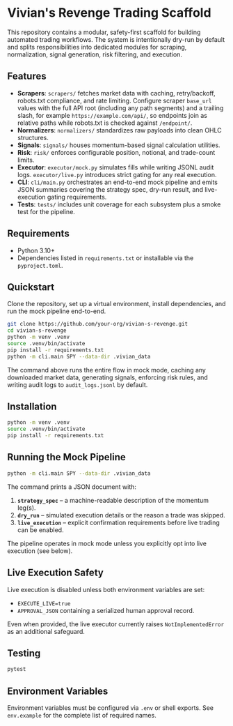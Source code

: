 # Vivian's Revenge Trading Scaffold

This repository contains a modular, safety-first scaffold for building automated trading
workflows. The system is intentionally dry-run by default and splits responsibilities
into dedicated modules for scraping, normalization, signal generation, risk filtering,
and execution.

## Features

- **Scrapers**: `scrapers/` fetches market data with caching, retry/backoff, robots.txt
  compliance, and rate limiting. Configure scraper `base_url` values with the full API
  root (including any path segments) and a trailing slash, for example
  `https://example.com/api/`, so endpoints join as relative paths while robots.txt is
  checked against `/endpoint/`.
- **Normalizers**: `normalizers/` standardizes raw payloads into clean OHLC structures.
- **Signals**: `signals/` houses momentum-based signal calculation utilities.
- **Risk**: `risk/` enforces configurable position, notional, and trade-count limits.
- **Executor**: `executor/mock.py` simulates fills while writing JSONL audit logs.
  `executor/live.py` introduces strict gating for any real execution.
- **CLI**: `cli/main.py` orchestrates an end-to-end mock pipeline and emits JSON
  summaries covering the strategy spec, dry-run result, and live-execution
  gating requirements.
- **Tests**: `tests/` includes unit coverage for each subsystem plus a smoke test for the
  pipeline.

## Requirements

- Python 3.10+
- Dependencies listed in `requirements.txt` or installable via the `pyproject.toml`.

## Quickstart

Clone the repository, set up a virtual environment, install dependencies, and run
the mock pipeline end-to-end.

```bash
git clone https://github.com/your-org/vivian-s-revenge.git
cd vivian-s-revenge
python -m venv .venv
source .venv/bin/activate
pip install -r requirements.txt
python -m cli.main SPY --data-dir .vivian_data
```

The command above runs the entire flow in mock mode, caching any downloaded market
data, generating signals, enforcing risk rules, and writing audit logs to
`audit_logs.jsonl` by default.

## Installation

```bash
python -m venv .venv
source .venv/bin/activate
pip install -r requirements.txt
```

## Running the Mock Pipeline

```bash
python -m cli.main SPY --data-dir .vivian_data
```

The command prints a JSON document with:

1. **`strategy_spec`** – a machine-readable description of the momentum leg(s).
2. **`dry_run`** – simulated execution details or the reason a trade was skipped.
3. **`live_execution`** – explicit confirmation requirements before live trading
   can be enabled.

The pipeline operates in mock mode unless you explicitly opt into live execution
(see below).

## Live Execution Safety

Live execution is disabled unless both environment variables are set:

- `EXECUTE_LIVE=true`
- `APPROVAL_JSON` containing a serialized human approval record.

Even when provided, the live executor currently raises `NotImplementedError` as an
additional safeguard.

## Testing

```bash
pytest
```

## Environment Variables

Environment variables must be configured via `.env` or shell exports. See `env.example`
for the complete list of required names.
